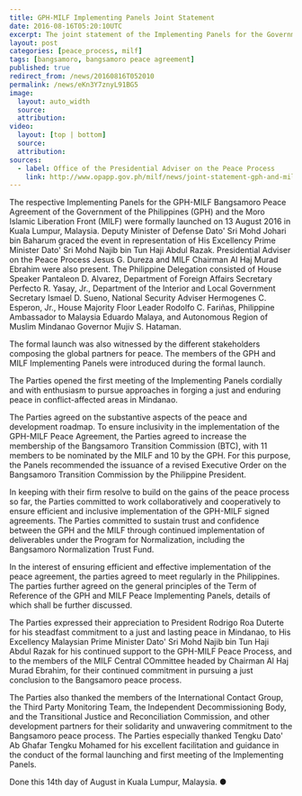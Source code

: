 ```yaml
---
title: GPH-MILF Implementing Panels Joint Statement
date: 2016-08-16T05:20:10UTC
excerpt: The joint statement of the Implementing Panels for the Government of the Philippines and the Moro Islamic Liberation Front after the two-day talks held in Kuala Lumpur, Malaysia that started 13 August 2016.
layout: post
categories: [peace_process, milf]
tags: [bangsamoro, bangsamoro peace agreement]
published: true
redirect_from: /news/20160816T052010
permalink: /news/eKn3Y7znyL91BG5
image:
  layout: auto_width
  source: 
  attribution: 
video:
  layout: [top | bottom]
  source: 
  attribution: 
sources:
  - label: Office of the Presidential Adviser on the Peace Process
    link: http://www.opapp.gov.ph/milf/news/joint-statement-gph-and-milf-implementing-panels
---
```


The respective Implementing Panels for the GPH-MILF Bangsamoro Peace Agreement of the Government of the Philippines (GPH) and the Moro Islamic Liberation Front (MILF) were formally launched on 13 August 2016 in Kuala Lumpur, Malaysia. Deputy Minister of Defense Dato' Sri Mohd Johari bin Baharum graced the event in representation of His Excellency Prime Minister Dato' Sri Mohd Najib bin Tun Haji Abdul Razak. Presidential Adviser on the Peace Process Jesus G. Dureza and MILF Chairman Al Haj Murad Ebrahim were also present. The Philippine Delegation consisted of House Speaker Pantaleon D. Alvarez, Department of Foreign Affairs Secretary Perfecto R. Yasay, Jr., Department of the Interior and Local Government Secretary Ismael D. Sueno, National Security Adviser Hermogenes C. Esperon, Jr., House Majority Floor Leader Rodolfo C. Fariñas, Philippine Ambassador to Malaysia Eduardo Malaya, and Autonomous Region of Muslim Mindanao Governor Mujiv S. Hataman.

The formal launch was also witnessed by the different stakeholders composing the global partners for peace. The members of the GPH and MILF Implementing Panels were introduced during the formal launch.

The Parties opened the first meeting of the Implementing Panels cordially and with enthusiasm to pursue approaches in forging a just and enduring peace in conflict-affected areas in Mindanao.

The Parties agreed on the substantive aspects of the peace and development roadmap. To ensure inclusivity in the implementation of the GPH-MILF Peace Agreement, the Parties agreed to increase the membership of the Bangsamoro Transition Commission (BTC), with 11 members to be nominated by the MILF and 10 by the GPH. For this purpose, the Panels recommended the issuance of a revised Executive Order on the Bangsamoro Transition Commission by the Philippine President.

In keeping with their firm resolve to build on the gains of the peace process so far, the Parties committed to work collaboratively and cooperatively to ensure efficient and inclusive implementation of the GPH-MILF signed agreements. The Parties committed to sustain trust and confidence between the GPH and the MILF through continued implementation of deliverables under the Program for Normalization, including the Bangsamoro Normalization Trust Fund.

In the interest of ensuring efficient and effective implementation of the peace agreement, the parties agreed to meet regularly in the Philippines. The parties further agreed on the general principles of the Term of Reference of the GPH and MILF Peace Implementing Panels, details of which shall be further discussed.

The Parties expressed their appreciation to President Rodrigo Roa Duterte for his steadfast commitment to a just and lasting peace in Mindanao, to His Excellency Malaysian Prime Minister Dato' Sri Mohd Najib bin Tun Haji Abdul Razak for his continued support to the GPH-MILF Peace Process, and to the members of the MILF Central COmmittee headed by Chairman Al Haj Murad Ebrahim, for their continued commitment in pursuing a just conclusion to the Bangsamoro peace process.

The Parties also thanked the members of the International Contact Group, the Third Party Monitoring Team, the Independent Decommissioning Body, and the Transitional Justice and Reconciliation Commission, and other development partners for their solidarity and unwavering commitment to the Bangsamoro peace process. The Parties especially thanked Tengku Dato' Ab Ghafar Tengku Mohamed for his excellent facilitation and guidance in the conduct of the formal launching and first meeting of the Implementing Panels.

Done this 14th day of August in Kuala Lumpur, Malaysia.
&#x25cf;


